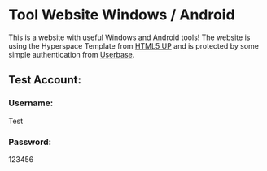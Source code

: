 # Tool Website Windows / Android

This is a website with useful Windows and Android tools! The website is using the Hyperspace Template from [HTML5 UP](http://html5up.net/) and is protected by some simple authentication from [Userbase](https://userbase.com/).

## Test Account:

### Username: 
Test

### Password: 
123456
